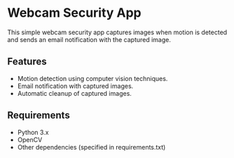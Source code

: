 # Webcam Security App

This simple webcam security app captures images when motion is detected and sends an email notification with the captured image.

## Features

- Motion detection using computer vision techniques.
- Email notification with captured images.
- Automatic cleanup of captured images.

## Requirements

- Python 3.x
- OpenCV
- Other dependencies (specified in requirements.txt)
